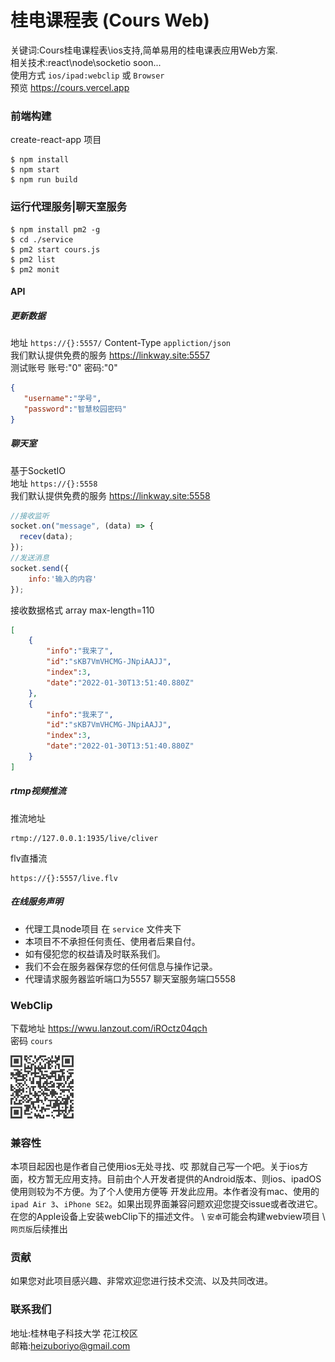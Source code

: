 # 桂电课程表 (Cours Web)   

关键词:Cours桂电课程表\ios支持,简单易用的桂电课表应用Web方案.  
相关技术:react\node\socketio soon...  
使用方式 `ios/ipad:webclip` 或 `Browser`    
预览 https://cours.vercel.app   

### 前端构建  
create-react-app 项目  
```shell
$ npm install  
$ npm start 
$ npm run build
```

### 运行代理服务|聊天室服务

```shell
$ npm install pm2 -g  
$ cd ./service  
$ pm2 start cours.js  
$ pm2 list  
$ pm2 monit  
 ```   

#### API  

##### 更新数据  

地址 `https://{}:5557/` Content-Type `appliction/json`  
我们默认提供免费的服务 https://linkway.site:5557    
测试账号 账号:"0" 密码:"0"  

 ```json
{
    "username":"学号",
    "password":"智慧校园密码"
}
 ```  

##### 聊天室  

基于SocketIO  
地址 `https://{}:5558`   
我们默认提供免费的服务 https://linkway.site:5558  


```javascript
//接收监听
socket.on("message", (data) => {
  recev(data);
});
//发送消息
socket.send({
    info:'输入的内容'
});
```

接收数据格式 array max-length=110  
```json
[
    {
        "info":"我来了",
        "id":"sKB7VmVHCMG-JNpiAAJJ",
        "index":3,
        "date":"2022-01-30T13:51:40.880Z"
    },
    {
        "info":"我来了",
        "id":"sKB7VmVHCMG-JNpiAAJJ",
        "index":3,
        "date":"2022-01-30T13:51:40.880Z"
    }
]
```
##### rtmp视频推流  
推流地址  
```shell
rtmp://127.0.0.1:1935/live/cliver
```
flv直播流  
```shell
https://{}:5557/live.flv  
```

##### 在线服务声明  

* 代理工具node项目 在 `service` 文件夹下
* 本项目不不承担任何责任、使用者后果自付。  
* 如有侵犯您的权益请及时联系我们。
* 我们不会在服务器保存您的任何信息与操作记录。  
* 代理请求服务器监听端口为5557 聊天室服务端口5558  

### WebClip  
下载地址 https://wwu.lanzout.com/iROctz04qch  
密码 `cours`   

<img src="readme/images/WebClipQR.png" width="20%"/>



### 兼容性   
本项目起因也是作者自己使用ios无处寻找、哎 那就自己写一个吧。关于ios方面，校方暂无应用支持。目前由个人开发者提供的Android版本、则ios、ipadOS使用则较为不方便。为了个人使用方便等 开发此应用。本作者没有mac、使用的`ipad Air 3`、`iPhone SE2`。如果出现界面兼容问题欢迎您提交issue或者改进它。在您的Apple设备上安装webClip下的描述文件。  \ `安卓`可能会构建webview项目  \  `网页版`后续推出  




### 贡献  

如果您对此项目感兴趣、非常欢迎您进行技术交流、以及共同改进。

### 联系我们  

地址:桂林电子科技大学 花江校区  
邮箱:heizuboriyo@gmail.com  


